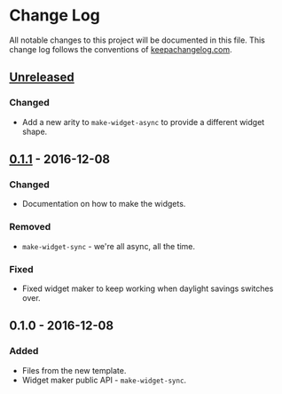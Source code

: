 # Change Log
All notable changes to this project will be documented in this file. This change log follows the conventions of [keepachangelog.com](http://keepachangelog.com/).

## [Unreleased]
### Changed
- Add a new arity to `make-widget-async` to provide a different widget shape.

## [0.1.1] - 2016-12-08
### Changed
- Documentation on how to make the widgets.

### Removed
- `make-widget-sync` - we're all async, all the time.

### Fixed
- Fixed widget maker to keep working when daylight savings switches over.

## 0.1.0 - 2016-12-08
### Added
- Files from the new template.
- Widget maker public API - `make-widget-sync`.

[Unreleased]: https://github.com/your-name/future-app/compare/0.1.1...HEAD
[0.1.1]: https://github.com/your-name/future-app/compare/0.1.0...0.1.1
